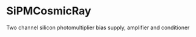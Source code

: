 SiPMCosmicRay
=============

Two channel silicon photomultiplier bias supply, amplifier and conditioner